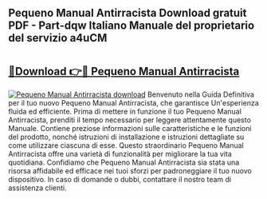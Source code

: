 ## Pequeno Manual Antirracista Download gratuit PDF - Part-dqw Italiano Manuale del proprietario del servizio a4uCM

# <h2><a href="http://dfdklyh.blite.top/?on=Pequeno+Manual+Antirracista">🔗Download 👉🔴 Pequeno Manual Antirracista</a></h2>

[![Pequeno Manual Antirracista download](https://i.imgur.com/lujVjoI.png)](http://dfdklyh.blite.top/?on=Pequeno+Manual+Antirracista)
Benvenuto nella Guida Definitiva per il tuo nuovo Pequeno Manual Antirracista, che garantisce Un'esperienza fluida ed efficiente. Prima di mettere in funzione il tuo Pequeno Manual Antirracista, prenditi il tempo necessario per leggere attentamente questo Manuale. Contiene preziose informazioni sulle caratteristiche e le funzioni del prodotto, nonché istruzioni di installazione e istruzioni dettagliate su come utilizzare ciascuna di esse. Questo straordinario Pequeno Manual Antirracista offre una varietà di funzionalità per migliorare la tua vita quotidiana. Confidiamo che Pequeno Manual Antirracista sia stata una risorsa affidabile ed efficace nei tuoi sforzi per padroneggiare il tuo nuovo dispositivo. In caso di domande o dubbi, contattare il nostro team di assistenza clienti.
